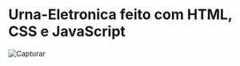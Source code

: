 # Urna-Eletronica feito com HTML, CSS e JavaScript

![Capturar](https://user-images.githubusercontent.com/52210750/209353801-15ddc5fd-7318-4351-8112-c49e7c45346f.PNG)
